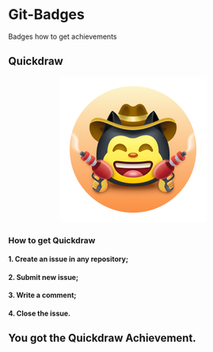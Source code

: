 # Git-Badges
 Badges how to get achievements

## Quickdraw

<div align="center">
<img width="296" src="quick-draw.png" alt="QuickDraw-Pin">
</div>

### How to get Quickdraw

#### 1. Create an issue in any repository;
#### 2. Submit new issue;
#### 3. Write a comment;
#### 4. Close the issue. 

You got the Quickdraw Achievement.
----


